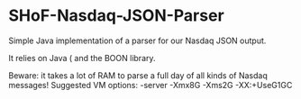 # SHoF-Nasdaq-JSON-Parser
Simple Java implementation of a parser for our Nasdaq JSON output.

It relies on Java ( and the BOON library.

Beware: it takes a lot of RAM to parse a full day of all kinds of Nasdaq messages!
Suggested VM options: -server -Xmx8G -Xms2G -XX:+UseG1GC
